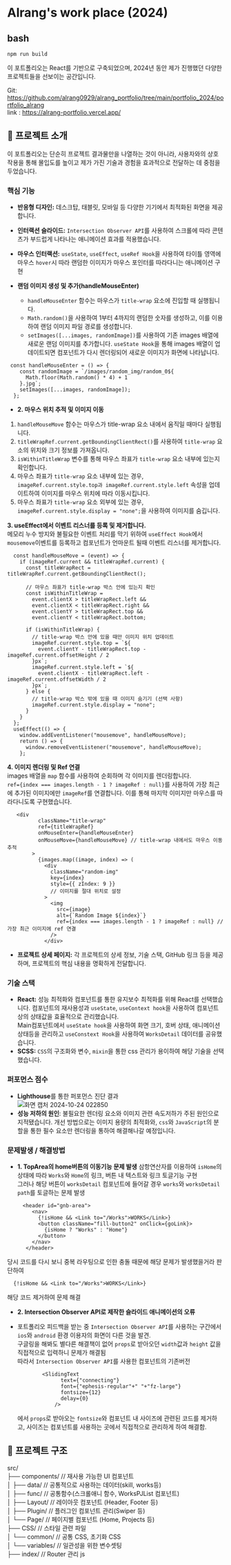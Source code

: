 # Alrang's work place (2024)

## bash
```
npm run build
```

이 포트폴리오는 React를 기반으로 구축되었으며,
2024년 동안 제가 진행했던 다양한 프로젝트들을 선보이는 공간입니다. 

Git: https://github.com/alrang0929/alrang_portfolio/tree/main/portfolio_2024/portfolio_alrang<br/>
link : https://alrang-portfolio.vercel.app/

## 📝 프로젝트 소개

이 포트폴리오는 단순히 프로젝트 결과물만을 나열하는 것이 아니라,
사용자와의 상호 작용을 통해 몰입도를 높이고 제가 가진 기술과 경험을 효과적으로 전달하는 데 중점을 두었습니다.


### 핵심 기능

* **반응형 디자인:** 데스크탑, 태블릿, 모바일 등 다양한 기기에서 최적화된 화면을 제공합니다.
* **인터랙션 슬라이드:** `Intersection Observer API`를 사용하여 스크롤에 따라 콘텐츠가 부드럽게 나타나는 애니메이션 효과를 적용했습니다.
* **마우스 인터랙션:**  `useState`, `useEffect`, `useRef Hook`을 사용하여 타이틀 영역에 마우스 `hover`시 따라 랜덤한 이미지가 마우스 포인터를 따라다니는 애니메이션 구현

* **랜덤 이미지 생성 및 추가(handleMouseEnter)**
    * `handleMouseEnter` 함수는 마우스가 `title-wrap` 요소에 진입할 때 실행됩니다.
    * `Math.random()`을 사용하여 1부터 4까지의 랜덤한 숫자를 생성하고, 이를 이용하여 랜덤 이미지 파일 경로를 생성합니다.
    * `setImages([...images, randomImage])`를 사용하여 기존 images 배열에 새로운 랜덤 이미지를 추가합니다. `useState Hook`을 통해 images 배열이 업데이트되면 컴포넌트가 다시 렌더링되어 새로운 이미지가 화면에 나타납니다.
```
 const handleMouseEnter = () => {
    const randomImage = `/images/random_img/random_0${
      Math.floor(Math.random() * 4) + 1
    }.jpg`;
    setImages([...images, randomImage]);
  };
```

* **2. 마우스 위치 추적 및 이미지 이동**</br>
1) `handleMouseMove` 함수는 마우스가 title-wrap 요소 내에서 움직일 때마다 실행됩니다.</br>
2) `titleWrapRef.current.getBoundingClientRect()`를 사용하여 `title-wrap` 요소의 위치와 크기 정보를 가져옵니다.</br>
3) `isWithinTitleWrap` 변수를 통해 마우스 좌표가 `title-wrap` 요소 내부에 있는지 확인합니다.</br>
4) 마우스 좌표가 `title-wrap` 요소 내부에 있는 경우, `imageRef.current.style.top과 imageRef.current.style.left` 속성을 업데이트하여 이미지를 마우스 위치에 따라 이동시킵니다.</br>
5) 마우스 좌표가 `title-wrap` 요소 외부에 있는 경우, `imageRef.current.style.display = "none";`을 사용하여 이미지를 숨깁니다.</br>

**3. useEffect에서 이벤트 리스너를 등록 및 제거합니다.**
</br>
메모리 누수 방지와 불필요한 이벤트 처리를 막기 위하여 `useEffect Hook`에서 `mousemove`이벤트를 등록하고 컴포넌트가 언마운트 될때 이벤트 리스너를 제거합니다.</br>
```
  const handleMouseMove = (event) => {
    if (imageRef.current && titleWrapRef.current) {
      const titleWrapRect = titleWrapRef.current.getBoundingClientRect();

      // 마우스 좌표가 title-wrap 박스 안에 있는지 확인
      const isWithinTitleWrap =
        event.clientX > titleWrapRect.left &&
        event.clientX < titleWrapRect.right &&
        event.clientY > titleWrapRect.top &&
        event.clientY < titleWrapRect.bottom;

      if (isWithinTitleWrap) {
        // title-wrap 박스 안에 있을 때만 이미지 위치 업데이트
        imageRef.current.style.top = `${
          event.clientY - titleWrapRect.top - imageRef.current.offsetHeight / 2
        }px`;
        imageRef.current.style.left = `${
          event.clientX - titleWrapRect.left - imageRef.current.offsetWidth / 2
        }px`;
      } else {
        // title-wrap 박스 밖에 있을 때 이미지 숨기기 (선택 사항)
        imageRef.current.style.display = "none";
      }
    }
  };
  useEffect(() => {
    window.addEventListener("mousemove", handleMouseMove);
    return () => {
      window.removeEventListener("mousemove", handleMouseMove);
    };
```
**4. 이미지 렌더링 및 Ref 연결**</br>
images 배열을 `map` 함수를 사용하여 순회하며 각 이미지를 렌더링합니다.</br>
`ref={index === images.length - 1 ? imageRef : null}`를 사용하여 가장 최근에 추가된 이미지에만 `imageRef`를 연결합니다. 이를 통해 마지막 이미지만 마우스를 따라다니도록 구현했습니다.</br>
```
   <div
          className="title-wrap"
          ref={titleWrapRef}
          onMouseEnter={handleMouseEnter}
          onMouseMove={handleMouseMove} // title-wrap 내에서도 마우스 이동 추적
        >
          {images.map((image, index) => (
            <div
              className="random-img"
              key={index}
              style={{ zIndex: 9 }}
              // 이미지를 절대 위치로 설정
            >
              <img
                src={image}
                alt={`Random Image ${index}`}
                ref={index === images.length - 1 ? imageRef : null} // 가장 최근 이미지에 ref 연결
              />
            </div>
```
  
  
* **프로젝트 상세 페이지:** 각 프로젝트의 상세 정보, 기술 스택, GitHub 링크 등을 제공하며, 프로젝트의 핵심 내용을 명확하게 전달합니다.

### 기술 스택

* **React:** 성능 최적화와 컴포넌트를 통한 유지보수 최적화를 위해 React를 선택했습니다.
  컴포넌트의 재사용성과 `useState`, `useContext hook`을 사용하여 컴포넌트 상의 상태값을 효율적으로 관리했습니다.</br>
  Main컴포넌트에서 `useState hook`을 사용하여 화면 크기, 호버 상태, 애니메이션 상태등을 관리하고 `useConstext Hook`을 사용하여 `WorksDetail` 데이터를 공유했습니다.</br>
* **SCSS:** `CSS`의 구조화와 변수, `mixin`을 통한 css 관리가 용이하여 해당 기술을 선택했습니다.

### 퍼포먼스 점수
* **Lighthouse**를 통한 퍼포먼스 진단 결과</br>
  ![화면 캡처 2024-10-24 022850](https://github.com/user-attachments/assets/51ad1603-cf0c-4bb8-9530-7dfcbe40acf0)
* **성능 저하의 원인**: 불필요한 렌더링 요소와 이미지 관련 속도저하가 주된 원인으로 지적됐습니다.
  개선 방법으로는 이미지 용량의 최적화와, `css`와 `JavaScript`의 분할을 통한 필수 요소만 렌더링을 통하여 해결해나갈 예정입니다.

### 문제발생 / 해결방법
* **1. TopArea의 home버튼의 이동기능 문제 발생**
 삼항연산자를 이용하여 `isHome`의 상태에 따라 `Works`와 `Home`의 링크, 버튼 내 텍스트와 링크 토글기능 구현</br>
 그러나 해당 버튼이 `worksDetail` 컴포넌트에 들어갈 경우 `works`와 `worksDetail path`를 토글하는 문제 발생</br>
```
     <header id="gnb-area">
        <nav>
          {!isHome && <Link to="/Works">WORKS</Link>}
          <button className="fill-button2" onClick={goLink}>
            {isHome ? "Works" : "Home"}
          </button>
        </nav>
      </header>
```
 당시 코드를 다시 보니 중복 라우팅으로 인한 충돌 때문에 해당 문제가 발생했을거라 판단하여</br>
```
  {!isHome && <Link to="/Works">WORKS</Link>}
```
해당 코드 제거하여 문제 해결</br>

* **2. Intersection Observer API로 제작한 슬라이드 애니메이션의 오류**
* 포트폴리오 피드백을 받는 중 `Intersection Observer API`를 사용하는 구간에서 `ios`와 `android` 환경 이용자의 화면이 다른 것을 발견.</br>
  구글링을 해봐도 별다른 해결책이 없어 `props`로 받아오던 `width`값과 `height` 값을 직접적으로 입력하니 문제가 해결됨</br>
  따라서 `Intersection Observer API`를 사용한 컴포넌트의 기존버전</br>
  
  ```
          <SlidingText
                text={"connecting"}
                font={"ephesis-regular"+" "+"fz-large"}
                fontsize={12}
                delay={0}
              />
  ```
  
  에서 `props`로 받아오는 `fontsize`와 컴포넌트 내 사이즈에 관련된 코드를 제거하고, 사이즈는 컴포넌트를 사용하는 곳에서 직접적으로 관리하게 하여 해결함.</br>
  
## 📁 프로젝트 구조

src/</br>
├── components/          // 재사용 가능한 UI 컴포넌트</br>
│   ├── data/         // 공통적으로 사용하는 데이터(skill, works등)</br>
│   ├── func/        // 공통함수(스크롤애니 함수, WorksPJList 컴포넌트)</br>
│   ├── Layout/          // 레이아웃 컴포넌트 (Header, Footer 등)</br>
│   ├── Plugin/          // 플러그인 컴포넌트 관리(Swiper 등)</br>
│   └── Page/             // 페이지별 컴포넌트 (Home, Projects 등)</br>
├── CSS/              // 스타일 관련 파일</br>
│   └── common/         // 공통 CSS, 초기화 CSS</br>
│   └── variables/         // 일관성을 위한 변수셋팅</br>
├── index/              // Router 관리 js</br>
